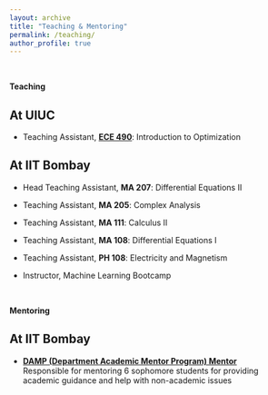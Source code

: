```yaml
---
layout: archive
title: "Teaching & Mentoring"
permalink: /teaching/
author_profile: true
---
```

<br>

 <b> Teaching </b> <br>
 
## At UIUC 

* Teaching Assistant, <b>[ECE 490](https://sites.google.com/view/ece490fall23/)</b>: Introduction to Optimization 

## At IIT Bombay 

* Head Teaching Assistant, <b>MA 207</b>: Differential Equations II 

* Teaching Assistant, <b>MA 205</b>: Complex Analysis 

* Teaching Assistant, <b>MA 111</b>: Calculus II 

* Teaching Assistant, <b>MA 108</b>: Differential Equations I 

* Teaching Assistant, <b>PH 108</b>: Electricity and Magnetism 

* Instructor, Machine Learning Bootcamp 
<br>

 <b> Mentoring  </b> <br>
 
## At IIT Bombay

* <b>[DAMP (Department Academic Mentor Program) Mentor](https://ee-damp.github.io/)</b><br> 
Responsible for mentoring 6 sophomore students for providing academic guidance and help with non-academic issues
